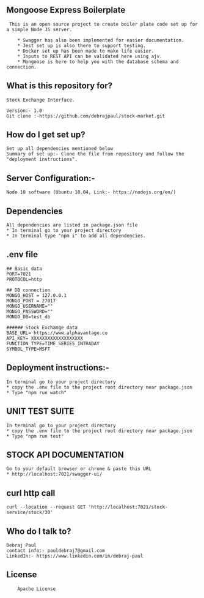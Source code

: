 ## Mongoose Express Boilerplate

     This is an open source project to create boiler plate code set up for a simple Node JS server.
     
        * Swagger has also been implemented for easier documentation.
        * Jest set up is also there to support testing.
        * Docker set up has been made to make life easier.
        * Inputs to REST API can be validated here using ajv.
        * Mongoose is here to help you with the database schema and connection.

## What is this repository for?

    Stock Exchange Interface.

    Version:- 1.0
    Git clone :-https://github.com/debrajpaul/stock-market.git

## How do I get set up?

    Set up all dependencies mentioned below
    Summary of set up:- Clone the file from repository and follow the "deployment instructions".

## Server Configuration:-

    Node 10 software (Ubuntu 18.04, Link:- https://nodejs.org/en/)

## Dependencies

    All dependencies are listed in package.json file
    * In terminal go to your project directory
    * In terminal type "npm i" to add all dependencies.

## .env file

```
## Basic data
PORT=7021
PROTOCOL=http

## DB connection
MONGO_HOST = 127.0.0.1
MONGO_PORT = 27017
MONGO_USERNAME=""
MONGO_PASSWORD=""
MONGO_DB=test_db

###### Stock Exchange data
BASE_URL= https://www.alphavantage.co
API_KEY= XXXXXXXXXXXXXXXXXXX
FUNCTION_TYPE=TIME_SERIES_INTRADAY
SYMBOL_TYPE=MSFT
```

## Deployment instructions:-

    In terminal go to your project directory
    * copy the .env file to the project root directory near package.json
    * Type "npm run watch"

## UNIT TEST SUITE

    In terminal go to your project directory
    * copy the .env file to the project root directory near package.json
    * Type "npm run test"

## STOCK API DOCUMENTATION

    Go to your default browser or chrome & paste this URL
    * http://localhost:7021/swagger-ui/

## curl http call

```
curl --location --request GET 'http://localhost:7021/stock-service/stock/30'
```

## Who do I talk to?

    Debraj Paul
    contact info:- pauldebraj7@gmail.com
    LinkedIn:- https://www.linkedin.com/in/debraj-paul

## License

        Apache License
